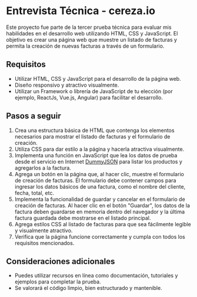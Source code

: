 # Entrevista Técnica - cereza.io

Este proyecto fue parte de la tercer prueba técnica para evaluar mis habilidades en el desarrollo web utilizando HTML, CSS y JavaScript. El objetivo es crear una página web que muestre un listado de facturas y permita la creación de nuevas facturas a través de un formulario.

## Requisitos

- Utilizar HTML, CSS y JavaScript para el desarrollo de la página web.
- Diseño responsivo y atractivo visualmente.
- Utilizar un Framework o librería de JavaScript de tu elección (por ejemplo, ReactJs, Vue.js, Angular) para facilitar el desarrollo.

## Pasos a seguir

1. Crea una estructura básica de HTML que contenga los elementos necesarios para mostrar el listado de facturas y el formulario de creación.
2. Utiliza CSS para dar estilo a la página y hacerla atractiva visualmente.
3. Implementa una función en JavaScript que lea los datos de prueba desde el servicio en Internet [DummyJSON](https://dummyjson.com/products) para listar los productos y agregarlos a la factura.
4. Agrega un botón en la página que, al hacer clic, muestre el formulario de creación de facturas. El formulario debe contener campos para ingresar los datos básicos de una factura, como el nombre del cliente, fecha, total, etc.
5. Implementa la funcionalidad de guardar y cancelar en el formulario de creación de facturas. Al hacer clic en el botón "Guardar", los datos de la factura deben guardarse en memoria dentro del navegador y la última factura guardada debe mostrarse en el listado principal.
6. Agrega estilos CSS al listado de facturas para que sea fácilmente legible y visualmente atractivo.
7. Verifica que la página funcione correctamente y cumpla con todos los requisitos mencionados.

## Consideraciones adicionales

- Puedes utilizar recursos en línea como documentación, tutoriales y ejemplos para completar la prueba.
- Se valorará el código limpio, bien estructurado y mantenible.


